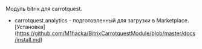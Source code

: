 ﻿Модуль bitrix для carrotquest. 
* carrotquest.analytics - подготовленный для загрузки в Marketplace.  
[Установка] (https://github.com/M1hacka/BitrixCarrotquestModule/blob/master/docs/install.md)